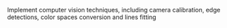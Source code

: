 Implement computer vision techniques, including camera calibration, edge detections, color spaces conversion and lines fitting
